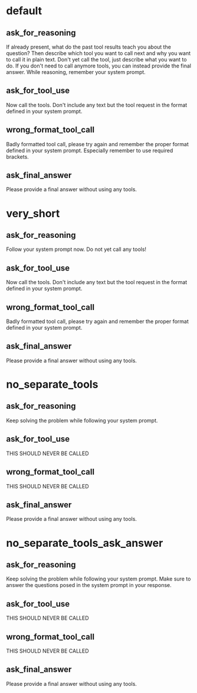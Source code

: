 # default
## ask_for_reasoning
If already present, what do the past tool results teach you about the question?
Then describe which tool you want to call next and why you want to call it in plain text.
Don't yet call the tool, just describe what you want to do.
If you don't need to call anymore tools, you can instead provide the final answer.
While reasoning, remember your system prompt.

## ask_for_tool_use
Now call the tools.
Don't include any text but the tool request in the format defined in your system prompt.


## wrong_format_tool_call
Badly formatted tool call, please try again and remember the proper format defined in your system prompt.
Especially remember to use required brackets.

## ask_final_answer
Please provide a final answer without using any tools.


# very_short
## ask_for_reasoning
Follow your system prompt now.
Do not yet call any tools!
## ask_for_tool_use
Now call the tools. Don't include any text but the tool request in the format defined in your system prompt.
## wrong_format_tool_call
Badly formatted tool call, please try again and remember the proper format defined in your system prompt.
## ask_final_answer
Please provide a final answer without using any tools.


# no_separate_tools
## ask_for_reasoning
Keep solving the problem while following your system prompt.
## ask_for_tool_use
THIS SHOULD NEVER BE CALLED
## wrong_format_tool_call
THIS SHOULD NEVER BE CALLED
## ask_final_answer
Please provide a final answer without using any tools.


# no_separate_tools_ask_answer
## ask_for_reasoning
Keep solving the problem while following your system prompt. Make sure to answer the questions posed in the system prompt in your response.
## ask_for_tool_use
THIS SHOULD NEVER BE CALLED
## wrong_format_tool_call
THIS SHOULD NEVER BE CALLED
## ask_final_answer
Please provide a final answer without using any tools.